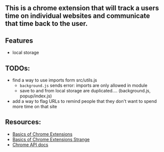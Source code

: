 
## This is a chrome extension that will track a users time on individual websites and communicate that time back to the user.

## Features
- local storage

## TODOs:
- find a way to use imports form src/utils.js
    - `background.js` sends error: imports are only allowed in module
    - save to and from local storage are duplicated.... (background.js, popup/index.js)
- add a way to flag URLs to remind people that they don't want to spend more time on that site

## Resources:
- [Basics of Chrome Extensions](https://www.youtube.com/watch?v=Zt_6UXvoKHM)
- [Basics of Chrome Extensions Strange](https://www.youtube.com/watch?v=Is_ZA4yxliE)
- [Chrome API docs](https://developer.chrome.com/docs/extensions/reference/api/storage#local)
